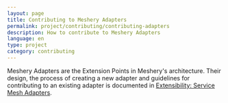 ```yaml
---
layout: page
title: Contributing to Meshery Adapters
permalink: project/contributing/contributing-adapters
description: How to contribute to Meshery Adapters
language: en
type: project
category: contributing
---
```


Meshery Adapters are the Extension Points in Meshery's architecture. Their design, the process of creating a new adapter and guidelines for contributing to an existing adapter is documented in [Extensibility: Service Mesh Adapters](https://docs.meshery.io/extensibility/adapters).


